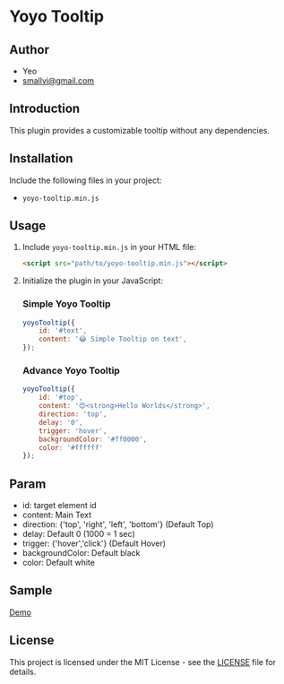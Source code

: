 # Yoyo Tooltip

## Author
- Yeo
- smallvi@gmail.com

## Introduction

This plugin provides a customizable tooltip without any dependencies.

<!-- ## Screenshot

![Yoyo Tooltip](images/sample_yoyo_toast.png) -->

## Installation

Include the following files in your project:

- `yoyo-tooltip.min.js`

## Usage

1. Include `yoyo-tooltip.min.js` in your HTML file:

   ```html
   <script src="path/to/yoyo-tooltip.min.js"></script>
   ```

2. Initialize the plugin in your JavaScript:
    
    ### Simple Yoyo Tooltip

    ```javascript
    yoyoTooltip({
        id: '#text',
        content: '😂 Simple Tooltip on text',
    });
    ```
    
    ### Advance Yoyo Tooltip

    ```javascript
    yoyoTooltip({
        id: '#top',
        content: '😍<strong>Hello Worlds</strong>',
        direction: 'top',
        delay: '0',
        trigger: 'hover',
        backgroundColor: '#ff0000',
        color: '#ffffff'
    });
    ```

## Param
- id: target element id
- content: Main Text
- direction: {'top', 'right', 'left', 'bottom'} (Default Top)
- delay: Default 0 (1000 = 1 sec)
- trigger: {'hover','click'} (Default Hover)
- backgroundColor: Default black
- color: Default white

## Sample

[Demo](https://smallvi.github.io/yoyo_tooltip/)

## License

This project is licensed under the MIT License - see the [LICENSE](LICENSE) file for details.